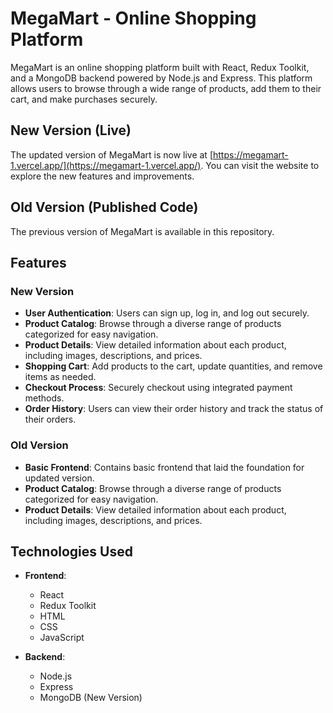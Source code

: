 # MegaMart - Online Shopping Platform

MegaMart is an online shopping platform built with React, Redux Toolkit, and a MongoDB backend powered by Node.js and Express. This platform allows users to browse through a wide range of products, add them to their cart, and make purchases securely.

## New Version (Live)

The updated version of MegaMart is now live at [https://megamart-1.vercel.app/](https://megamart-1.vercel.app/). You can visit the website to explore the new features and improvements.

## Old Version (Published Code)

The previous version of MegaMart is available in this repository.

## Features

### New Version

- **User Authentication**: Users can sign up, log in, and log out securely.
- **Product Catalog**: Browse through a diverse range of products categorized for easy navigation.
- **Product Details**: View detailed information about each product, including images, descriptions, and prices.
- **Shopping Cart**: Add products to the cart, update quantities, and remove items as needed.
- **Checkout Process**: Securely checkout using integrated payment methods.
- **Order History**: Users can view their order history and track the status of their orders.
### Old Version

- **Basic Frontend**: Contains basic frontend that laid the foundation for updated version.
- **Product Catalog**: Browse through a diverse range of products categorized for easy navigation.
- **Product Details**: View detailed information about each product, including images, descriptions, and prices.

## Technologies Used

- **Frontend**:
  - React
  - Redux Toolkit
  - HTML
  - CSS
  - JavaScript

- **Backend**:
  - Node.js
  - Express
  - MongoDB (New Version)
